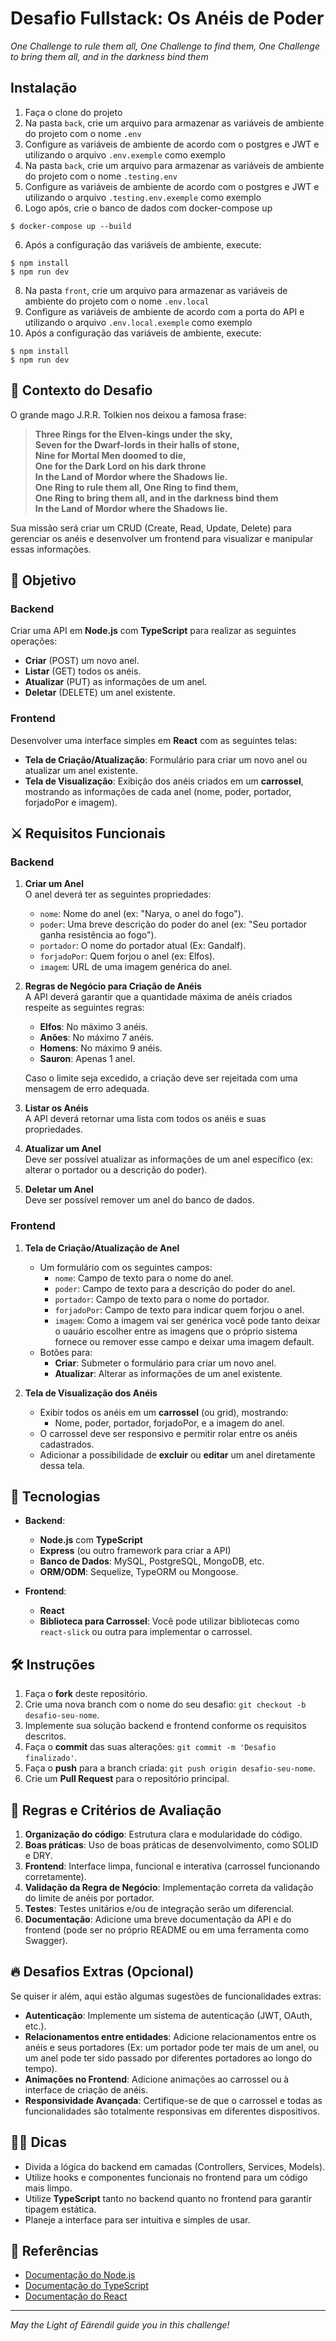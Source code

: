 # Desafio Fullstack: Os Anéis de Poder

_One Challenge to rule them all, One Challenge to find them, One Challenge to bring them all, and in the darkness bind them_

## Instalação

1. Faça o clone do projeto
2. Na pasta `back`, crie um arquivo para armazenar as variáveis de ambiente do projeto com o nome `.env`
3. Configure as variáveis de ambiente de acordo com o postgres e JWT e utilizando o arquivo `.env.exemple` como exemplo
4. Na pasta `back`, crie um arquivo para armazenar as variáveis de ambiente do projeto com o nome `.testing.env`
5. Configure as variáveis de ambiente de acordo com o postgres e JWT e utilizando o arquivo `.testing.env.exemple` como exemplo
6. Logo após, crie o banco de dados com docker-compose up

```
$ docker-compose up --build
```

6. Após a configuração das variáveis de ambiente, execute:

```
$ npm install
$ npm run dev
```

8. Na pasta `front`, crie um arquivo para armazenar as variáveis de ambiente do projeto com o nome `.env.local`
9. Configure as variáveis de ambiente de acordo com a porta do API e utilizando o arquivo `.env.local.exemple` como exemplo
10. Após a configuração das variáveis de ambiente, execute:

```
$ npm install
$ npm run dev
```

## 💍 Contexto do Desafio

O grande mago J.R.R. Tolkien nos deixou a famosa frase:

> **Three Rings for the Elven-kings under the sky,  
> Seven for the Dwarf-lords in their halls of stone,  
> Nine for Mortal Men doomed to die,  
> One for the Dark Lord on his dark throne  
> In the Land of Mordor where the Shadows lie.  
> One Ring to rule them all, One Ring to find them,  
> One Ring to bring them all, and in the darkness bind them  
> In the Land of Mordor where the Shadows lie.**

Sua missão será criar um CRUD (Create, Read, Update, Delete) para gerenciar os anéis e desenvolver um frontend para visualizar e manipular essas informações.

## 🎯 Objetivo

### Backend

Criar uma API em **Node.js** com **TypeScript** para realizar as seguintes operações:

- **Criar** (POST) um novo anel.
- **Listar** (GET) todos os anéis.
- **Atualizar** (PUT) as informações de um anel.
- **Deletar** (DELETE) um anel existente.

### Frontend

Desenvolver uma interface simples em **React** com as seguintes telas:

- **Tela de Criação/Atualização**: Formulário para criar um novo anel ou atualizar um anel existente.
- **Tela de Visualização**: Exibição dos anéis criados em um **carrossel**, mostrando as informações de cada anel (nome, poder, portador, forjadoPor e imagem).

## ⚔️ Requisitos Funcionais

### Backend

1. **Criar um Anel**  
   O anel deverá ter as seguintes propriedades:

   - `nome`: Nome do anel (ex: "Narya, o anel do fogo").
   - `poder`: Uma breve descrição do poder do anel (ex: "Seu portador ganha resistência ao fogo").
   - `portador`: O nome do portador atual (Ex: Gandalf).
   - `forjadoPor`: Quem forjou o anel (ex: Elfos).
   - `imagem`: URL de uma imagem genérica do anel.

2. **Regras de Negócio para Criação de Anéis**  
   A API deverá garantir que a quantidade máxima de anéis criados respeite as seguintes regras:

   - **Elfos**: No máximo 3 anéis.
   - **Anões**: No máximo 7 anéis.
   - **Homens**: No máximo 9 anéis.
   - **Sauron**: Apenas 1 anel.

   Caso o limite seja excedido, a criação deve ser rejeitada com uma mensagem de erro adequada.

3. **Listar os Anéis**  
   A API deverá retornar uma lista com todos os anéis e suas propriedades.

4. **Atualizar um Anel**  
   Deve ser possível atualizar as informações de um anel específico (ex: alterar o portador ou a descrição do poder).

5. **Deletar um Anel**  
   Deve ser possível remover um anel do banco de dados.

### Frontend

1. **Tela de Criação/Atualização de Anel**

   - Um formulário com os seguintes campos:
     - `nome`: Campo de texto para o nome do anel.
     - `poder`: Campo de texto para a descrição do poder do anel.
     - `portador`: Campo de texto para o nome do portador.
     - `forjadoPor`: Campo de texto para indicar quem forjou o anel.
     - `imagem`: Como a imagem vai ser genérica você pode tanto deixar o uauário escolher entre as imagens que o próprio sistema fornece ou remover esse campo e deixar uma imagem default.
   - Botões para:
     - **Criar**: Submeter o formulário para criar um novo anel.
     - **Atualizar**: Alterar as informações de um anel existente.

2. **Tela de Visualização dos Anéis**
   - Exibir todos os anéis em um **carrossel** (ou grid), mostrando:
     - Nome, poder, portador, forjadoPor, e a imagem do anel.
   - O carrossel deve ser responsivo e permitir rolar entre os anéis cadastrados.
   - Adicionar a possibilidade de **excluir** ou **editar** um anel diretamente dessa tela.

## 🚀 Tecnologias

- **Backend**:

  - **Node.js** com **TypeScript**
  - **Express** (ou outro framework para criar a API)
  - **Banco de Dados**: MySQL, PostgreSQL, MongoDB, etc.
  - **ORM/ODM**: Sequelize, TypeORM ou Mongoose.

- **Frontend**:
  - **React**
  - **Biblioteca para Carrossel**: Você pode utilizar bibliotecas como `react-slick` ou outra para implementar o carrossel.

## 🛠️ Instruções

1. Faça o **fork** deste repositório.
2. Crie uma nova branch com o nome do seu desafio: `git checkout -b desafio-seu-nome`.
3. Implemente sua solução backend e frontend conforme os requisitos descritos.
4. Faça o **commit** das suas alterações: `git commit -m 'Desafio finalizado'`.
5. Faça o **push** para a branch criada: `git push origin desafio-seu-nome`.
6. Crie um **Pull Request** para o repositório principal.

## 📝 Regras e Critérios de Avaliação

1. **Organização do código**: Estrutura clara e modularidade do código.
2. **Boas práticas**: Uso de boas práticas de desenvolvimento, como SOLID e DRY.
3. **Frontend**: Interface limpa, funcional e interativa (carrossel funcionando corretamente).
4. **Validação da Regra de Negócio**: Implementação correta da validação do limite de anéis por portador.
5. **Testes**: Testes unitários e/ou de integração serão um diferencial.
6. **Documentação**: Adicione uma breve documentação da API e do frontend (pode ser no próprio README ou em uma ferramenta como Swagger).

## 🔥 Desafios Extras (Opcional)

Se quiser ir além, aqui estão algumas sugestões de funcionalidades extras:

- **Autenticação**: Implemente um sistema de autenticação (JWT, OAuth, etc.).
- **Relacionamentos entre entidades**: Adicione relacionamentos entre os anéis e seus portadores (Ex: um portador pode ter mais de um anel, ou um anel pode ter sido passado por diferentes portadores ao longo do tempo).
- **Animações no Frontend**: Adicione animações ao carrossel ou à interface de criação de anéis.
- **Responsividade Avançada**: Certifique-se de que o carrossel e todas as funcionalidades são totalmente responsivas em diferentes dispositivos.

## 🧙‍♂️ Dicas

- Divida a lógica do backend em camadas (Controllers, Services, Models).
- Utilize hooks e componentes funcionais no frontend para um código mais limpo.
- Utilize **TypeScript** tanto no backend quanto no frontend para garantir tipagem estática.
- Planeje a interface para ser intuitiva e simples de usar.

## 🧭 Referências

- [Documentação do Node.js](https://nodejs.org/en/docs/)
- [Documentação do TypeScript](https://www.typescriptlang.org/docs/)
- [Documentação do React](https://reactjs.org/docs/getting-started.html)

---

_May the Light of Eärendil guide you in this challenge!_
